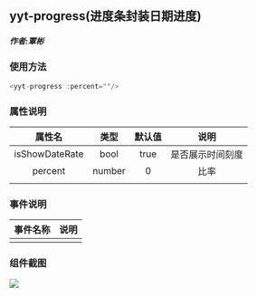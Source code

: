 ## yyt-progress(进度条封装日期进度)

##### 作者:覃彬
### 使用方法

```javascript
<yyt-progress :percent=""/>
```

### 属性说明

|  属性名		| 类型	| 默认值| 说明				|
| :-------:		| :--:	| :----:| :--:				|
| isShowDateRate| bool	|   true| 是否展示时间刻度	|
|        percent| number|     0	|  比率				|
|				|		|		|					|

### 事件说明

| 事件名称 |   说明   |
| :------: | :------: |
|   |  |

### 组件截图
 ![](https://pic.cwyyt.cn/upload/20201020/1525572557_%E8%BF%9B%E5%BA%A6%E6%9D%A1%E5%B0%81%E8%A3%85%E6%97%A5%E6%9C%9F%E8%BF%9B%E5%BA%A6.png)
